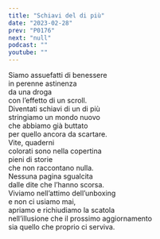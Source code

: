 ```yaml
---
title: "Schiavi del di più"
date: "2023-02-28"
prev: "P0176"
next: "null"
podcast: ""
youtube: ""
---
```


Siamo assuefatti di benessere  
in perenne astinenza  
da una droga   
con l’effetto di un scroll.  
Diventati schiavi di un di più  
stringiamo un mondo nuovo  
che abbiamo già buttato  
per quello ancora da scartare.  
Vite, quaderni  
colorati sono nella copertina  
pieni di storie   
che non raccontano nulla.  
Nessuna pagina sgualcita  
dalle dite che l’hanno scorsa.  
Viviamo nell’attimo dell’unboxing  
e non ci usiamo mai,  
apriamo e richiudiamo la scatola  
nell’illusione che il prossimo aggiornamento  
sia quello che proprio ci serviva.